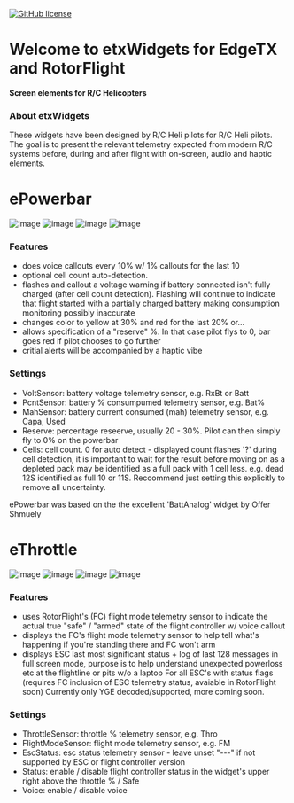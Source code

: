 [![GitHub license](https://img.shields.io/github/license/bob01/etxwidgets)](https://github.com/bob01/etxwidgets/main/LICENSE)


# Welcome to etxWidgets for EdgeTX and RotorFlight
**Screen elements for R/C Helicopters**


### About etxWidgets
These widgets have been designed by R/C Heli pilots for R/C Heli pilots.
The goal is to present the relevant telemetry expected from modern R/C systems before, during and after flight with on-screen, audio and haptic elements.


# ePowerbar
![image](https://github.com/bob01/etxwidgets/assets/4014433/31942e6a-a4ba-4ae8-943b-a3cb83a7d4ab)
![image](https://github.com/bob01/etxwidgets/assets/4014433/aed6ee88-e325-405c-bf60-df8a25913d84)
![image](https://github.com/bob01/etxwidgets/assets/4014433/085ecfe2-60d3-499f-bcd6-84455cb73eca)
![image](https://github.com/bob01/etxwidgets/assets/4014433/d0a0d1fe-a1ee-46ae-a0b3-61e6d423d117)

### Features
- does voice callouts every 10% w/ 1% callouts for the last 10
- optional cell count auto-detection.
- flashes and callout a voltage warning if battery connected isn't fully charged (after cell count detection).
Flashing will continue to indicate that flight started with a partially charged battery making consumption monitoring possibly inaccurate
- changes color to yellow at 30% and red for the last 20% or...
- allows specification of a "reserve" %. In that case pilot flys to 0, bar goes red if pilot chooses to go further
- critial alerts will be accompanied by a haptic vibe

### Settings
- VoltSensor:    battery voltage telemetry sensor, e.g. RxBt or Batt
- PcntSensor:    battery % consumpumed telemetry sensor, e.g. Bat%
- MahSensor:     battery current consumed (mah) telemetry sensor, e.g. Capa, Used
- Reserve:       percentage reseerve, usually 20 - 30%. Pilot can then simply fly to 0% on the powerbar 
- Cells:         cell count. 0 for auto detect - displayed count flashes '?' during cell detection, it is important to wait for the result before moving on as a depleted pack may be identified as a full pack with 1 cell less. e.g. dead 12S identified as full 10 or 11S. Reccommend just setting this explicitly to remove all uncertainty.

ePowerbar was based on the the excellent 'BattAnalog' widget by Offer Shmuely


# eThrottle
![image](https://github.com/bob01/etxwidgets/assets/4014433/fb6135be-484a-4159-aaa3-a8dc52de5a39)
![image](https://github.com/bob01/etxwidgets/assets/4014433/d935f4f2-1cbb-4d3b-8c24-8a240bb498ed)
![image](https://github.com/bob01/etxwidgets/assets/4014433/a94fffd5-9e0a-4e15-a427-3ec466ef6cd0)
![image](https://github.com/bob01/etxwidgets/assets/4014433/4ebc46c3-676f-43f6-befc-153ae7bc294d)

### Features
- uses RotorFlight's (FC) flight mode telemetry sensor to indicate the actual true "safe" / "armed" state of the flight controller w/ voice callout
- displays the FC's flight mode telemetry sensor to help tell what's happening if you're standing there and FC won't arm
- displays ESC last most significant status + log of last 128 messages in full screen mode, purpose is to help understand unexpected powerloss etc at the flightline or pits w/o a laptop
For all ESC's with status flags (requires FC inclusion of ESC telemetry status, avaiable in RotorFlight soon)
Currently only YGE decoded/supported, more coming soon.

### Settings
- ThrottleSensor:      throttle % telemetry sensor, e.g. Thro
- FlightModeSensor:    flight mode telemetry sensor, e.g. FM
- EscStatus:           esc status telemetry sensor - leave unset "---" if not supported by ESC or flight controller version
- Status:              enable / disable flight controller status in the widget's upper right above the throttle % / Safe 
- Voice:               enable / disable voice
